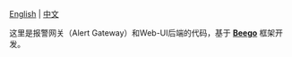 [English](https://github.com/Qihoo360/doraemon/blob/master/README.md) | [中文](https://github.com/Qihoo360/doraemon/blob/master/README-CN.md)  

这里是报警网关（Alert Gateway）和Web-UI后端的代码，基于 **[Beego](https://beego.me)** 框架开发。
